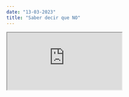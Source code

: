 ```yaml
---
date: "13-03-2023"
title: "Saber decir que NO"
---
```

<iframe src="https://www.youtube.com/embed/jHc4U2hBHOU" allowfullscreen></iframe>
